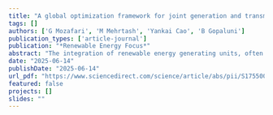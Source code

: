 ```yaml
---
title: "A global optimization framework for joint generation and transmission expansion planning with AC power flow representation"
tags: []
authors: ['G Mozafari', 'M Mehrtash', 'Yankai Cao', 'B Gopaluni']
publication_types: ['article-journal']
publication: "*Renewable Energy Focus*"
abstract: "The integration of renewable energy generating units, often located in remote regions with limited grid connectivity, has created a pressing need for coordinated generation and transmission expansion planning (G&TEP). However, considering full AC network representation, the co-optimization of generation and transmission poses a challenging nonconvex mixed-integer problem that is prone to locally suboptimal solutions. In this study, we propose a tailored global optimization framework to identify the most cost-effective set of generating units and candidate transmission lines while satisfying operational and investment constraints. The proposed solver employs second-order cone relaxation, further enhanced through a set of relaxation-tightening constraints, along with feasibility-based and optimization-based bound tightening techniques to improve relaxation strength. A salient feature of the solver is the integration of a no-good cut technique, which enables efficient exploration of alternative candidate solutions within the feasible region. As demonstrated by numerical results, this technique is specifically tailored to the G&TEP problem and significantly improves solution quality while reducing the runtime required to achieve global optimality. A comparative performance analysis with state-of-the-art global MINLP solvers demonstrates that the proposed approach achieves tighter optimality gaps faster and exhibits superior flexibility and scalability."
date: "2025-06-14"
publishDate: "2025-06-14"
url_pdf: "https://www.sciencedirect.com/science/article/abs/pii/S175500842500047X"
featured: false
projects: []
slides: ""
---
```

